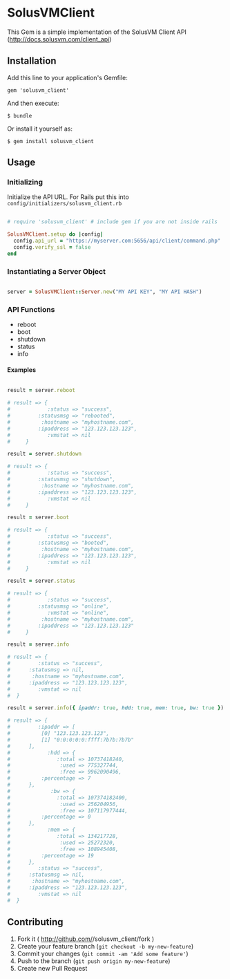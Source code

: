 # SolusVMClient

This Gem is a simple implementation of the SolusVM Client API (http://docs.solusvm.com/client_api)

## Installation

Add this line to your application's Gemfile:

    gem 'solusvm_client'

And then execute:

    $ bundle

Or install it yourself as:

    $ gem install solusvm_client

## Usage

### Initializing

Initialize the API URL. For Rails put this into `config/initializers/solusvm_client.rb`

```ruby

# require 'solusvm_client' # include gem if you are not inside rails

SolusVMClient.setup do |config|
  config.api_url = "https://myserver.com:5656/api/client/command.php"
  config.verify_ssl = false
end
```

### Instantiating a Server Object

```ruby

server = SolusVMClient::Server.new("MY API KEY", "MY API HASH")
```

### API Functions

* reboot
* boot
* shutdown
* status
* info

#### Examples

```ruby

result = server.reboot

# result => {
#            :status => "success",
#         :statusmsg => "rebooted",
#          :hostname => "myhostname.com",
#         :ipaddress => "123.123.123.123",
#            :vmstat => nil
#     }

result = server.shutdown

# result => {
#            :status => "success",
#         :statusmsg => "shutdown",
#          :hostname => "myhostname.com",
#         :ipaddress => "123.123.123.123",
#            :vmstat => nil
#     }

result = server.boot

# result => {
#            :status => "success",
#         :statusmsg => "booted",
#          :hostname => "myhostname.com",
#         :ipaddress => "123.123.123.123",
#            :vmstat => nil
#     }

result = server.status

# result => {
#            :status => "success",
#         :statusmsg => "online",
#            :vmstat => "online",
#          :hostname => "myhostname.com",
#         :ipaddress => "123.123.123.123"
#     }

result = server.info

# result => {
#         :status => "success",
#      :statusmsg => nil,
#       :hostname => "myhostname.com",
#      :ipaddress => "123.123.123.123",
#         :vmstat => nil
#  }

result = server.info({ ipaddr: true, hdd: true, mem: true, bw: true })

# result => {
#         :ipaddr => [
#          [0] "123.123.123.123",
#          [1] "0:0:0:0:0:ffff:7b7b:7b7b"
#      ],
#            :hdd => {
#               :total => 10737418240,
#                :used => 775327744,
#                :free => 9962090496,
#          :percentage => 7
#      },
#             :bw => {
#               :total => 107374182400,
#                :used => 256204956,
#                :free => 107117977444,
#          :percentage => 0
#      },
#            :mem => {
#               :total => 134217728,
#                :used => 25272320,
#                :free => 108945408,
#          :percentage => 19
#      },
#         :status => "success",
#      :statusmsg => nil,
#       :hostname => "myhostname.com",
#      :ipaddress => "123.123.123.123",
#         :vmstat => nil
#  }
```


## Contributing

1. Fork it ( http://github.com/<my-github-username>/solusvm_client/fork )
2. Create your feature branch (`git checkout -b my-new-feature`)
3. Commit your changes (`git commit -am 'Add some feature'`)
4. Push to the branch (`git push origin my-new-feature`)
5. Create new Pull Request
